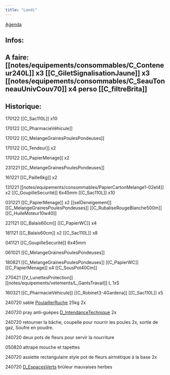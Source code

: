 ```yaml
---
title: "Landi"
---
```


[Agenda](notes/AgendaMaJournee.md) 
## Infos:

## A faire: [[notes/equipements/consommables/C_Conteneur240L]] x3 [[C_GiletSignalisationJaune]] x3 [[notes/equipements/consommables/C_SeauTonneauUnivCouv70]] x4 perso [[C_filtreBrita]]

## Historique:
170122 [[C_Sac110L]] x10

170122 [[C_PharmacieVéhicule]]

170122 [[C_MelangeGrainesPoulesPondeuses]]

170122 [[C_Tendeur]] x2

170122 [[C_PapierMenage]] x2

231221 [[C_MelangeGrainesPoulesPondeuses]]

161221 [[C_Paille6kg]] x2

131221 [[notes/equipements/consommables/PapierCartonMelange1-02et4]] x2 [[C_GoupilleSecurité]] 6x45mm [[C_Sac110L]] x10

031221 [[C_PapierMenage]] x2 [[selDeneigement]] [[C_MelangeGrainesPoulesPondeuses]]  [[C_RubaliseRougeBlanche500m]] [[C_HuileMoteur10w40]]

221121 [[C_Balais60cm]] [[C_PapierWC]] x4

181121 [[C_Balais60cm]] x2 [[C_Sac110L]] x8 

041121 [[C_GoupilleSecurité]] 6x45mm

061021 [[C_MelangeGrainesPoulesPondeuses]]

180821 [[C_MelangeGrainesPoulesPondeuses]] [[C_PapierWC]] [[C_PapierMenage]] x4 [[C_SousPot40Cm]]

270421 [[V_LunettesProtection]] [[notes/equipements/vetements/L_GantsTravail]] L 1x5

160321 [[C_PharmacieVéhicule]] [[C_Robinet3-4Gardena]] [[C_Sac110L]] x5



240720  sable [PoulaillerRuche](notes/zones/PoulaillerRuche.md) 25kg 2x

240720  pray anti-guèpes [D_IntendanceTechnique](notes/departements/D_IntendanceTechnique.md) 2x

240720  retourner la bâche, coupelle pour nourrir les poules 2x, sortie de gaz, Soufre en poudre.

240720 deux pots de fleurs pour servir la nourriture


050820 attrape mouche et tapettes

240720 assiette rectangulaire style pot de fleurs airmétique à la base 2x 

240720  [D_EspacesVerts](notes/departements/D_EspacesVerts.md)  brûleur mauvaises herbes


